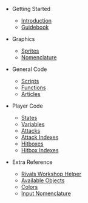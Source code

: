 - Getting Started

	- [Introduction](introduction.md "Overview of Rivals Modding")
	- [Guidebook](config_ini.md)

- Graphics

	- [Sprites](sprites.md)
	- [Nomenclature](graphical_nomen.md)


- General Code

	- [Scripts](roascripts.md)
	- [Functions](functions.md)
	- [Articles](articles.md)


- Player Code

	- [States](playerstates.md)
	- [Variables](playervars.md)
	- [Attacks](attacks.md)
	- [Attack Indexes](attack_indexes.md)
	- [Hitboxes](hitboxes.md)
	- [Hitbox Indexes](Hitbox_indexes.md)


- Extra Reference
	- [Rivals Workshop Helper](rivals_helper.md)
	- [Available Objects](available_objects.md)
	- [Colors](gml_colors.md)
	- [Input Nomenclature](input_nomen.md)
